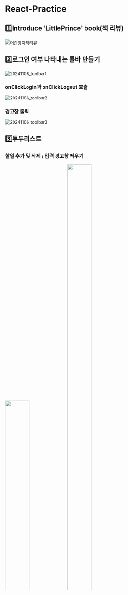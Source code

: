 # React-Practice


## 1️⃣Introduce 'LittlePrince' book(책 리뷰)
![어린왕자책리뷰](https://github.com/user-attachments/assets/dd86cb21-89a5-45bb-a597-138fafc5c7dc)

## 2️⃣로그인 여부 나타내는 툴바 만들기

![20241106_toolbar1](https://github.com/user-attachments/assets/d08a6e03-b191-49df-be26-9f5be7f86acf)

### onClickLogin과 onClickLogout 호출

![20241106_toolbar2](https://github.com/user-attachments/assets/e812a07c-6b6b-4147-9e3f-9ec097dee667)

### 경고창 출력

![20241106_toolbar3](https://github.com/user-attachments/assets/faf63553-7cd7-4b42-b5ab-35f6d54d6737)

## 3️⃣투두리스트
### 할일 추가 및 삭제 / 입력 경고창 띄우기

<image src = "https://github.com/user-attachments/assets/94208439-f966-41a7-bc6d-8307b27c64ce" width="40%" height="40%"> <image src = "https://github.com/user-attachments/assets/f10366a6-d04e-4d16-a807-0e363a5c864f" width="40%" height="60%">

